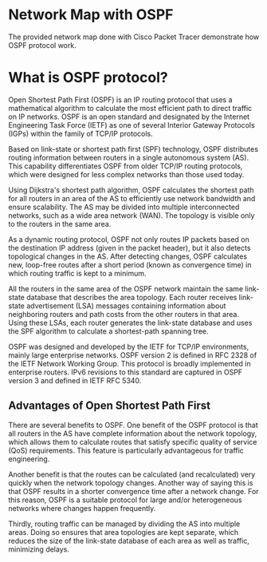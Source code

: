 # Network Map with OSPF

The provided network map done with Cisco Packet Tracer demonstrate how OSPF protocol work.

# What is OSPF protocol?

Open Shortest Path First (OSPF) is an IP routing protocol that uses a mathematical algorithm to calculate the most efficient path to direct traffic on IP networks. OSPF is an open standard and designated by the Internet Engineering Task Force (IETF) as one of several Interior Gateway Protocols (IGPs) within the family of TCP/IP protocols.

Based on link-state or shortest path first (SPF) technology, OSPF distributes routing information between routers in a single autonomous system (AS). This capability differentiates OSPF from older TCP/IP routing protocols, which were designed for less complex networks than those used today.

Using Dijkstra's shortest path algorithm, OSPF calculates the shortest path for all routers in an area of the AS to efficiently use network bandwidth and ensure scalability. The AS may be divided into multiple interconnected networks, such as a wide area network (WAN). The topology is visible only to the routers in the same area.

As a dynamic routing protocol, OSPF not only routes IP packets based on the destination IP address (given in the packet header), but it also detects topological changes in the AS. After detecting changes, OSPF calculates new, loop-free routes after a short period (known as convergence time) in which routing traffic is kept to a minimum.
 
All the routers in the same area of the OSPF network maintain the same link-state database that describes the area topology. Each router receives link-state advertisement (LSA) messages containing information about neighboring routers and path costs from the other routers in that area. Using these LSAs, each router generates the link-state database and uses the SPF algorithm to calculate a shortest-path spanning tree.

OSPF was designed and developed by the IETF for TCP/IP environments, mainly large enterprise networks. OSPF version 2 is defined in RFC 2328 of the IETF Network Working Group. This protocol is broadly implemented in enterprise routers. IPv6 revisions to this standard are captured in OSPF version 3 and defined in IETF RFC 5340.

## Advantages of Open Shortest Path First
There are several benefits to OSPF. One benefit of the OSPF protocol is that all routers in the AS have complete information about the network topology, which allows them to calculate routes that satisfy specific quality of service (QoS) requirements. This feature is particularly advantageous for traffic engineering.

Another benefit is that the routes can be calculated (and recalculated) very quickly when the network topology changes. Another way of saying this is that OSPF results in a shorter convergence time after a network change. For this reason, OSPF is a suitable protocol for large and/or heterogeneous networks where changes happen frequently.

Thirdly, routing traffic can be managed by dividing the AS into multiple areas. Doing so ensures that area topologies are kept separate, which reduces the size of the link-state database of each area as well as traffic, minimizing delays.
